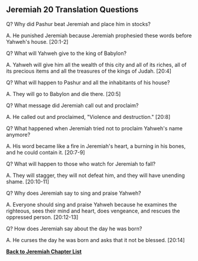 ## Jeremiah 20 Translation Questions ##

Q? Why did Pashur beat Jeremiah and place him in stocks?

A. He punished Jeremiah because Jeremiah prophesied these words before Yahweh's house. [20:1-2]

Q? What will Yahweh give to the king of Babylon?

A. Yahweh will give him all the wealth of this city and all of its riches, all of its precious items and all the treasures of the kings of Judah. [20:4]

Q? What will happen to Pashur and all the inhabitants of his house?

A. They will go to Babylon and die there. [20:5]

Q? What message did Jeremiah call out and proclaim?

A. He called out and proclaimed, "Violence and destruction." [20:8]

Q? What happened when Jeremiah tried not to proclaim Yahweh's name anymore?

A. His word became like a fire in Jeremiah's heart, a burning in his bones, and he could contain it. [20:7-9]

Q? What will happen to those who watch for Jeremiah to fall?

A. They will stagger, they will not defeat him, and they will have unending shame. [20:10-11]

Q? Why does Jeremiah say to sing and praise Yahweh?

A. Everyone should sing and praise Yahweh because he examines the righteous, sees their mind and heart, does vengeance, and rescues the oppressed person. [20:12-13]

Q? How does Jeremiah say about the day he was born?

A. He curses the day he was born and asks that it not be blessed. [20:14]

__[Back to Jeremiah Chapter List](./)__

